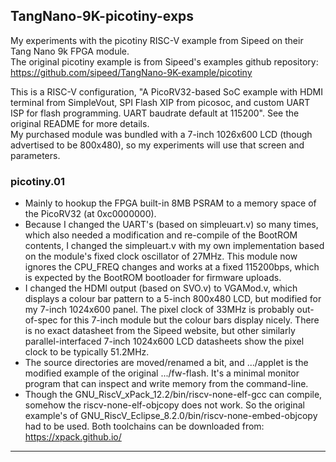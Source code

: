 ## TangNano-9K-picotiny-exps
My experiments with the picotiny RISC-V example from Sipeed on their Tang Nano
9k FPGA module.
<br>
The original picotiny example is from Sipeed's examples github repository:<br>
https://github.com/sipeed/TangNano-9K-example/picotiny

This is a RISC-V configuration, "A PicoRV32-based SoC example with HDMI
terminal from SimpleVout, SPI Flash XIP from picosoc, and custom UART ISP for
flash programming. UART baudrate default at 115200". See the original README
for more details.<br>
My purchased module was bundled with a 7-inch 1026x600 LCD (though advertised
to be 800x480), so my experiments will use that screen and parameters.

### picotiny.01
- Mainly to hookup the FPGA built-in 8MB PSRAM to a memory space of the
PicoRV32 (at 0xc0000000).
- Because I changed the UART's (based on simpleuart.v) so many times, which
also needed a modification and re-compile of the BootROM contents, I changed
the simpleuart.v with my own implementation based on the module's fixed clock
oscillator of 27MHz. This module now ignores the CPU_FREQ changes and works
at a fixed 115200bps, which is expected by the BootROM bootloader for 
firmware uploads.
- I changed the HDMI output (based on SVO.v) to VGAMod.v, which displays a
colour bar pattern to a 5-inch 800x480 LCD, but modified for my 7-inch 1024x600
panel. The pixel clock of 33MHz is probably out-of-spec for this 7-inch module
but the colour bars display nicely. There is no exact datasheet from the Sipeed
website, but other similarly parallel-interfaced 7-inch 1024x600 LCD datasheets
show the pixel clock to be typically 51.2MHz.
- The source directories are moved/renamed a bit, and .../applet is the
modified example of the original .../fw-flash. It's a minimal monitor program
that can inspect and write memory from the command-line.
- Though the GNU_RiscV_xPack_12.2/bin/riscv-none-elf-gcc can compile, somehow
the riscv-none-elf-objcopy does not work. So the original example's of 
GNU_RiscV_Eclipse_8.2.0/bin/riscv-none-embed-objcopy had to be used. Both
toolchains can be downloaded from: https://xpack.github.io/



___